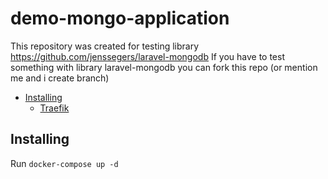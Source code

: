 # demo-mongo-application

This repository was created for testing library https://github.com/jenssegers/laravel-mongodb
If you have to test something with library laravel-mongodb you can fork this repo (or mention me and i create branch)


- [Installing](#installing)
  - [Traefik](#traefik)

## Installing

Run `docker-compose up -d`

